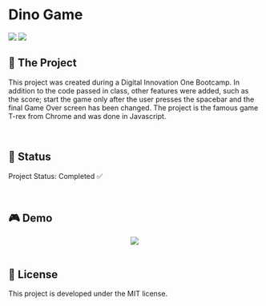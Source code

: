# Dino Game

<img src="https://img.shields.io/badge/Bootcamp-DIO-%23EF4326?logo=ghost" />
<img src="https://img.shields.io/badge/license-MIT-green" />

## 🌋 The Project 

<p>This project was created during a Digital Innovation One Bootcamp. In addition to the code passed in class, other features were added, such as the score; start the game only after the user presses the spacebar and the final Game Over screen has been changed. The project is the famous game T-rex from Chrome and was done in Javascript. </p><br />

## 🚧 Status

<p> Project Status: Completed ✅ </p><br/>

## 🎮 Demo

<div align="center">
<img src="https://ik.imagekit.io/biancagualter/Dino_Game_U6jfBRAyj.gif" />
</div><br />

## 📝 License

<p> This project is developed under the MIT license.</p>









